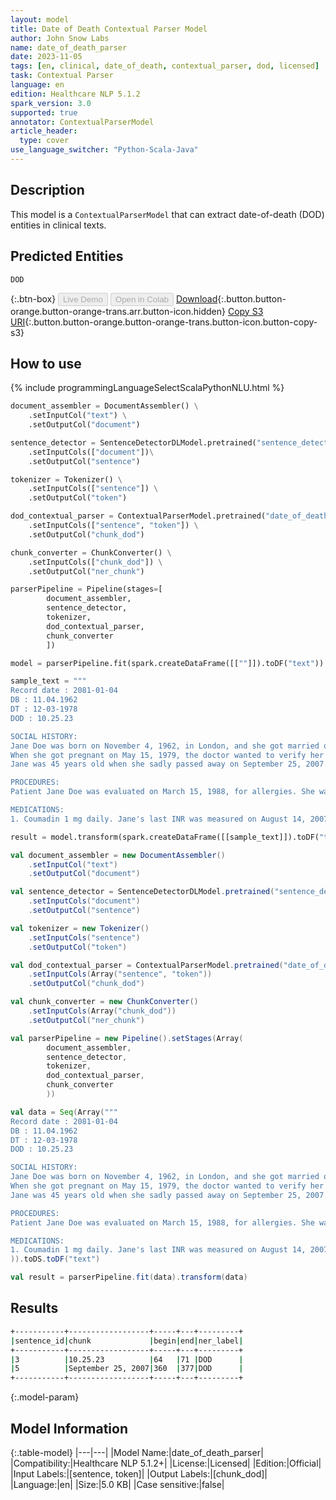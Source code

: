 ```yaml
---
layout: model
title: Date of Death Contextual Parser Model
author: John Snow Labs
name: date_of_death_parser
date: 2023-11-05
tags: [en, clinical, date_of_death, contextual_parser, dod, licensed]
task: Contextual Parser
language: en
edition: Healthcare NLP 5.1.2
spark_version: 3.0
supported: true
annotator: ContextualParserModel
article_header:
  type: cover
use_language_switcher: "Python-Scala-Java"
---
```


## Description

This model is a `ContextualParserModel` that can extract date-of-death (DOD) entities in clinical texts.

## Predicted Entities

`DOD`

{:.btn-box}
<button class="button button-orange" disabled>Live Demo</button>
<button class="button button-orange" disabled>Open in Colab</button>
[Download](https://s3.amazonaws.com/auxdata.johnsnowlabs.com/clinical/models/date_of_death_parser_en_5.1.2_3.0_1699192712408.zip){:.button.button-orange.button-orange-trans.arr.button-icon.hidden}
[Copy S3 URI](s3://auxdata.johnsnowlabs.com/clinical/models/date_of_death_parser_en_5.1.2_3.0_1699192712408.zip){:.button.button-orange.button-orange-trans.button-icon.button-copy-s3}

## How to use



<div class="tabs-box" markdown="1">
{% include programmingLanguageSelectScalaPythonNLU.html %}
  
```python
document_assembler = DocumentAssembler() \
    .setInputCol("text") \
    .setOutputCol("document")

sentence_detector = SentenceDetectorDLModel.pretrained("sentence_detector_dl_healthcare","en","clinical/models")\
    .setInputCols(["document"])\
    .setOutputCol("sentence")

tokenizer = Tokenizer() \
    .setInputCols(["sentence"]) \
    .setOutputCol("token")

dod_contextual_parser = ContextualParserModel.pretrained("date_of_death_parser", "en", "clinical/models") \
    .setInputCols(["sentence", "token"]) \
    .setOutputCol("chunk_dod") 

chunk_converter = ChunkConverter() \
    .setInputCols(["chunk_dod"]) \
    .setOutputCol("ner_chunk")

parserPipeline = Pipeline(stages=[
        document_assembler,
        sentence_detector,
        tokenizer,
        dod_contextual_parser,
        chunk_converter
        ])

model = parserPipeline.fit(spark.createDataFrame([[""]]).toDF("text"))

sample_text = """
Record date : 2081-01-04
DB : 11.04.1962
DT : 12-03-1978
DOD : 10.25.23

SOCIAL HISTORY:
Jane Doe was born on November 4, 1962, in London, and she got married on April 5, 1979.
When she got pregnant on May 15, 1979, the doctor wanted to verify her date of birth, which was confirmed to be November 4, 1962.
Jane was 45 years old when she sadly passed away on September 25, 2007.

PROCEDURES:
Patient Jane Doe was evaluated on March 15, 1988, for allergies. She was seen by the endocrinology service and was discharged on September 23, 1988.

MEDICATIONS:
1. Coumadin 1 mg daily. Jane's last INR was measured on August 14, 2007, and it was 2.3."""

result = model.transform(spark.createDataFrame([[sample_text]]).toDF("text"))

```
```scala
val document_assembler = new DocumentAssembler() 
    .setInputCol("text") 
    .setOutputCol("document")

val sentence_detector = SentenceDetectorDLModel.pretrained("sentence_detector_dl_healthcare","en","clinical/models")
    .setInputCols("document")
    .setOutputCol("sentence")

val tokenizer = new Tokenizer() 
    .setInputCols("sentence") 
    .setOutputCol("token")

val dod_contextual_parser = ContextualParserModel.pretrained("date_of_death_parser", "en", "clinical/models") 
    .setInputCols(Array("sentence", "token")) 
    .setOutputCol("chunk_dod") 

val chunk_converter = new ChunkConverter() 
    .setInputCols(Array("chunk_dod")) 
    .setOutputCol("ner_chunk")

val parserPipeline = new Pipeline().setStages(Array(
        document_assembler,
        sentence_detector,
        tokenizer,
        dod_contextual_parser,
        chunk_converter
        ))

val data = Seq(Array("""
Record date : 2081-01-04
DB : 11.04.1962
DT : 12-03-1978
DOD : 10.25.23

SOCIAL HISTORY:
Jane Doe was born on November 4, 1962, in London, and she got married on April 5, 1979.
When she got pregnant on May 15, 1979, the doctor wanted to verify her date of birth, which was confirmed to be November 4, 1962.
Jane was 45 years old when she sadly passed away on September 25, 2007.

PROCEDURES:
Patient Jane Doe was evaluated on March 15, 1988, for allergies. She was seen by the endocrinology service and was discharged on September 23, 1988.

MEDICATIONS:
1. Coumadin 1 mg daily. Jane's last INR was measured on August 14, 2007, and it was 2.3."""
)).toDS.toDF("text")

val result = parserPipeline.fit(data).transform(data)
```
</div>

## Results

```bash
+-----------+------------------+-----+---+---------+
|sentence_id|chunk             |begin|end|ner_label|
+-----------+------------------+-----+---+---------+
|3          |10.25.23          |64   |71 |DOD      |
|5          |September 25, 2007|360  |377|DOD      |
+-----------+------------------+-----+---+---------+
```

{:.model-param}
## Model Information

{:.table-model}
|---|---|
|Model Name:|date_of_death_parser|
|Compatibility:|Healthcare NLP 5.1.2+|
|License:|Licensed|
|Edition:|Official|
|Input Labels:|[sentence, token]|
|Output Labels:|[chunk_dod]|
|Language:|en|
|Size:|5.0 KB|
|Case sensitive:|false|
